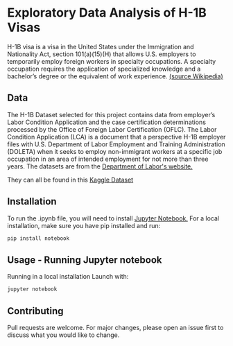 # Exploratory Data Analysis of H-1B Visas
H-1B visa is a visa in the United States under the Immigration and Nationality Act, section 101(a)(15)(H) that allows 
U.S. employers to temporarily employ foreign workers in specialty occupations. A specialty occupation requires the application 
of specialized knowledge and a bachelor’s degree or the equivalent of work experience. [(source Wikipedia)](https://en.wikipedia.org/wiki/H-1B_visa)

## Data
The H-1B Dataset selected for this project contains data from employer’s Labor Condition Application and the case 
certification determinations processed by the Office of Foreign Labor Certification (OFLC). The Labor Condition Application 
(LCA) is a document that a perspective H-1B employer files with U.S. Department of Labor Employment and Training 
Administration (DOLETA) when it seeks to employ non-immigrant workers at a specific job occupation in an area of 
intended employment for not more than three years. The datasets are from the [Department of Labor's website.](https://www.foreignlaborcert.doleta.gov/performancedata.cfm#dis)

They can all be found in this [Kaggle Dataset](https://www.kaggle.com/jmpark746/h1b-visas)

## Installation
To run the .ipynb file, you will need to install [Jupyter Notebook.](https://jupyter.readthedocs.io/en/latest/install.html) For a local installation, make sure you have pip installed and run:
```bash
pip install notebook
```
## Usage - Running Jupyter notebook
Running in a local installation
Launch with:
```bash
jupyter notebook
```

## Contributing
Pull requests are welcome. For major changes, please open an issue first to discuss what you would like to change.

